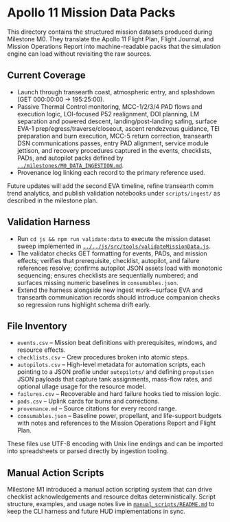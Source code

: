 # Apollo 11 Mission Data Packs

This directory contains the structured mission datasets produced during Milestone M0. They translate the Apollo 11 Flight Plan, Flight Journal, and Mission Operations Report into machine-readable packs that the simulation engine can load without revisiting the raw sources.

## Current Coverage
- Launch through transearth coast, atmospheric entry, and splashdown (GET 000:00:00 → 195:25:00).
- Passive Thermal Control monitoring, MCC-1/2/3/4 PAD flows and execution logic, LOI-focused P52 realignment, DOI planning, LM separation and powered descent, landing/post-landing safing, surface EVA-1 prep/egress/traverse/closeout, ascent rendezvous guidance, TEI preparation and burn execution, MCC-5 return correction, transearth DSN communications passes, entry PAD alignment, service module jettison, and recovery procedures captured in the events, checklists, PADs, and autopilot packs defined by [`../milestones/M0_DATA_INGESTION.md`](../milestones/M0_DATA_INGESTION.md).
- Provenance log linking each record to the primary reference used.

Future updates will add the second EVA timeline, refine transearth comm trend analytics, and publish validation notebooks under `scripts/ingest/` as described in the milestone plan.

## Validation Harness

- Run `cd js && npm run validate:data` to execute the mission dataset sweep implemented in [`../../js/src/tools/validateMissionData.js`](../../js/src/tools/validateMissionData.js).
- The validator checks GET formatting for events, PADs, and mission effects; verifies that prerequisite, checklist, autopilot, and failure references resolve; confirms autopilot JSON assets load with monotonic sequencing; ensures checklists are sequentially numbered; and surfaces missing numeric baselines in `consumables.json`.
- Extend the harness alongside new ingest work—surface EVA and transearth communication records should introduce companion checks so regression runs highlight schema drift early.

## File Inventory
- `events.csv` – Mission beat definitions with prerequisites, windows, and resource effects.
- `checklists.csv` – Crew procedures broken into atomic steps.
- `autopilots.csv` – High-level metadata for automation scripts, each pointing to a JSON profile under `autopilots/` and
  defining `propulsion` JSON payloads that capture tank assignments, mass-flow rates, and optional ullage usage for the
  resource model.
- `failures.csv` – Recoverable and hard failure hooks tied to mission logic.
- `pads.csv` – Uplink cards for burns and corrections.
- `provenance.md` – Source citations for every record range.
- `consumables.json` – Baseline power, propellant, and life-support budgets with notes and references to the Mission Operations Report and Flight Plan.

These files use UTF-8 encoding with Unix line endings and can be imported into spreadsheets or parsed directly by ingestion tooling.

## Manual Action Scripts

Milestone M1 introduced a manual action scripting system that can drive checklist acknowledgements and resource deltas deterministically. Script structure, examples, and usage notes live in [`manual_scripts/README.md`](manual_scripts/README.md) to keep the CLI harness and future HUD implementations in sync.
